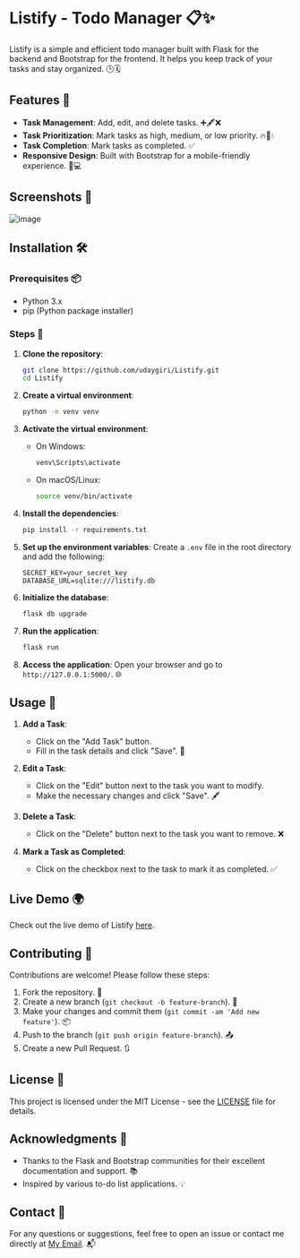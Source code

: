 # Listify - Todo Manager 📋✨

Listify is a simple and efficient todo manager built with Flask for the backend and Bootstrap for the frontend. It helps you keep track of your tasks and stay organized. 🕒🗓️

## Features 🚀

- **Task Management**: Add, edit, and delete tasks. ➕🖋️❌
- **Task Prioritization**: Mark tasks as high, medium, or low priority. 🔥🔄💧
- **Task Completion**: Mark tasks as completed. ✅
- **Responsive Design**: Built with Bootstrap for a mobile-friendly experience. 📱💻

## Screenshots 📸

![image](https://github.com/user-attachments/assets/e48affb5-6c97-4333-b2e1-0a5548611c05)

## Installation 🛠️

### Prerequisites 📦

- Python 3.x
- pip (Python package installer)

### Steps 🚶

1. **Clone the repository**:
    ```bash
    git clone https://github.com/udaygiri/Listify.git
    cd Listify
    ```

2. **Create a virtual environment**:
    ```bash
    python -m venv venv
    ```

3. **Activate the virtual environment**:
    - On Windows:
        ```bash
        venv\Scripts\activate
        ```
    - On macOS/Linux:
        ```bash
        source venv/bin/activate
        ```

4. **Install the dependencies**:
    ```bash
    pip install -r requirements.txt
    ```

5. **Set up the environment variables**:
    Create a `.env` file in the root directory and add the following:
    ```env
    SECRET_KEY=your_secret_key
    DATABASE_URL=sqlite:///listify.db
    ```

6. **Initialize the database**:
    ```bash
    flask db upgrade
    ```

7. **Run the application**:
    ```bash
    flask run
    ```

8. **Access the application**:
    Open your browser and go to `http://127.0.0.1:5000/`. 🌐

## Usage 📝

1. **Add a Task**:
    - Click on the "Add Task" button.
    - Fill in the task details and click "Save". 📝

2. **Edit a Task**:
    - Click on the "Edit" button next to the task you want to modify.
    - Make the necessary changes and click "Save". 🖋️

3. **Delete a Task**:
    - Click on the "Delete" button next to the task you want to remove. ❌

4. **Mark a Task as Completed**:
    - Click on the checkbox next to the task to mark it as completed. ✅

## Live Demo 🌍

Check out the live demo of Listify [here](https://listify-bswb.onrender.com/).

## Contributing 🤝

Contributions are welcome! Please follow these steps:

1. Fork the repository. 🍴
2. Create a new branch (`git checkout -b feature-branch`). 🌿
3. Make your changes and commit them (`git commit -am 'Add new feature'`). 📦
4. Push to the branch (`git push origin feature-branch`). 📤
5. Create a new Pull Request. 🔃

## License 📜

This project is licensed under the MIT License - see the [LICENSE](LICENSE) file for details.

## Acknowledgments 🙏

- Thanks to the Flask and Bootstrap communities for their excellent documentation and support. 📚
- Inspired by various to-do list applications. 💡

## Contact 📧

For any questions or suggestions, feel free to open an issue or contact me directly at [My Email](udaygiri.aparnathi5@gmail.com). 📬
